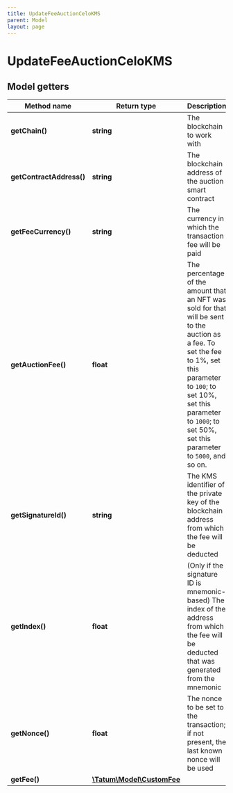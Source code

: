 ```yaml
---
title: UpdateFeeAuctionCeloKMS
parent: Model
layout: page
---
```


# UpdateFeeAuctionCeloKMS

## Model getters

Method name | Return type | Description | Notes
------------ | ------------- | ------------- | -------------
**getChain()** | **string** | The blockchain to work with | ex.: `CELO`
**getContractAddress()** | **string** | The blockchain address of the auction smart contract | ex.: `0x687422eEA2cB73B5d3e242bA5456b782919AFc85`
**getFeeCurrency()** | **string** | The currency in which the transaction fee will be paid | ex.: `null`
**getAuctionFee()** | **float** | The percentage of the amount that an NFT was sold for that will be sent to the auction as a fee. To set the fee to 1%, set this parameter to <code>100</code>; to set 10%, set this parameter to <code>1000</code>; to set 50%, set this parameter to <code>5000</code>, and so on. | ex.: `150`
**getSignatureId()** | **string** | The KMS identifier of the private key of the blockchain address from which the fee will be deducted | ex.: `26d3883e-4e17-48b3-a0ee-09a3e484ac83`
**getIndex()** | **float** | (Only if the signature ID is mnemonic-based) The index of the address from which the fee will be deducted that was generated from the mnemonic | ex.: `null` [optional]
**getNonce()** | **float** | The nonce to be set to the transaction; if not present, the last known nonce will be used | ex.: `1` [optional]
**getFee()** | [**\Tatum\Model\CustomFee**](../CustomFee) |  | ex.: `null` [optional]

